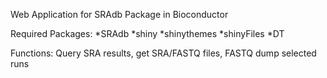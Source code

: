 Web Application for SRAdb Package in Bioconductor 

Required Packages:
*SRAdb
*shiny
*shinythemes
*shinyFiles
*DT

Functions: 
Query SRA results, get SRA/FASTQ files, FASTQ dump selected runs